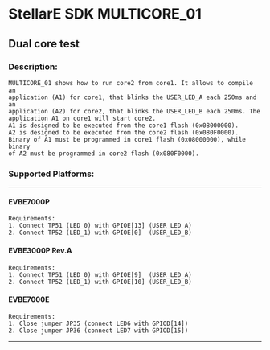 # StellarE SDK MULTICORE_01

## Dual core test

### Description:
	MULTICORE_01 shows how to run core2 from core1. It allows to compile an
	application (A1) for core1, that blinks the USER_LED_A each 250ms and an
	application (A2) for core2, that blinks the USER_LED_B each 250ms. The
	application A1 on core1 will start core2.
	A1 is designed to be executed from the core1 flash (0x08000000).
	A2 is designed to be executed from the core2 flash (0x080F0000).
	Binary of A1 must be programmed in core1 flash (0x08000000), while binary
	of A2 must be programmed in core2 flash (0x080F0000).
### Supported Platforms:
-----------------------------------------------------------
#### EVBE7000P
	Requirements:
	1. Connect TP51 (LED_0) with GPIOE[13] (USER_LED_A)
	2. Connect TP52 (LED_1) with GPIOE[0]  (USER_LED_B)
#### EVBE3000P Rev.A
	Requirements:
	1. Connect TP51 (LED_0) with GPIOE[9]  (USER_LED_A)
	2. Connect TP52 (LED_1) with GPIOE[10] (USER_LED_B)
#### EVBE7000E
	Requirements:
	1. Close jumper JP35 (connect LED6 with GPIOD[14])
	2. Close jumper JP36 (connect LED7 with GPIOD[15])
-----------------------------------------------------------